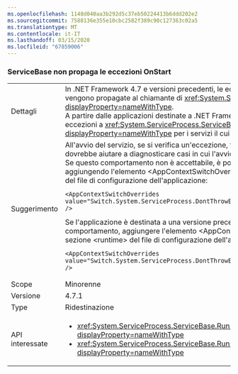 ```yaml
---
ms.openlocfilehash: 1148d040aa3b292d5c37eb50224413b6ddd202e2
ms.sourcegitcommit: 7588136e355e10cbc2582f389c90c127363c02a5
ms.translationtype: MT
ms.contentlocale: it-IT
ms.lasthandoff: 03/15/2020
ms.locfileid: "67859006"
---
```

### <a name="servicebase-doesnt-propagate-onstart-exceptions"></a>ServiceBase non propaga le eccezioni OnStart

|   |   |
|---|---|
|Dettagli|In .NET Framework 4.7 e versioni precedenti, le eccezioni generate all'avvio di servizi non vengono propagate al chiamante di <xref:System.ServiceProcess.ServiceBase.Run%2A?displayProperty=nameWithType>.<br/>A partire dalle applicazioni destinate a .NET Framework 4.7.1, il runtime propaga le eccezioni a <xref:System.ServiceProcess.ServiceBase.Run%2A?displayProperty=nameWithType> per i servizi il cui avvio non riesce.|
|Suggerimento|All'avvio del servizio, se si verifica un'eccezione, tale eccezione verrà propagata. Questo dovrebbe aiutare a diagnosticare casi in cui l'avvio di un servizio non riesce. <br/>Se questo comportamento non è accettabile, è possibile rifiutarlo esplicitamente aggiungendo l'elemento &lt;AppContextSwitchOverrides&gt; seguente alla sezione &lt;runtime&gt; del file di configurazione dell'applicazione:<pre><code class="lang-xml">&lt;AppContextSwitchOverrides value=&quot;Switch.System.ServiceProcess.DontThrowExceptionsOnStart=true&quot; /&gt;&#13;&#10;</code></pre>Se l'applicazione è destinata a una versione precedente la 4.7.1 ma si vuole avere questo comportamento, aggiungere l'elemento &lt;AppContextSwitchOverrides&gt; seguente alla sezione &lt;runtime&gt; del file di configurazione dell'applicazione:<pre><code class="lang-xml">&lt;AppContextSwitchOverrides value=&quot;Switch.System.ServiceProcess.DontThrowExceptionsOnStart=false&quot; /&gt;&#13;&#10;</code></pre>|
|Scope|Minorenne|
|Versione|4.7.1|
|Type|Ridestinazione|
|API interessate|<ul><li><xref:System.ServiceProcess.ServiceBase.Run(System.ServiceProcess.ServiceBase)?displayProperty=nameWithType></li><li><xref:System.ServiceProcess.ServiceBase.Run(System.ServiceProcess.ServiceBase[])?displayProperty=nameWithType></li></ul>|
